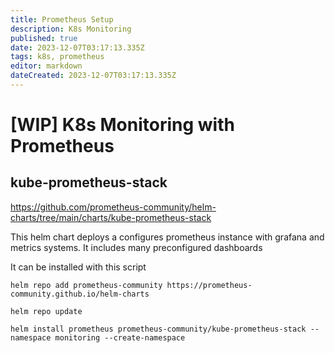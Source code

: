 ```yaml
---
title: Prometheus Setup
description: K8s Monitoring 
published: true
date: 2023-12-07T03:17:13.335Z
tags: k8s, prometheus
editor: markdown
dateCreated: 2023-12-07T03:17:13.335Z
---
```


# [WIP] K8s Monitoring with Prometheus

## kube-prometheus-stack
https://github.com/prometheus-community/helm-charts/tree/main/charts/kube-prometheus-stack

This helm chart deploys a configures prometheus instance with grafana and metrics systems.
It includes many preconfigured dashboards

It can be installed with this script
```
helm repo add prometheus-community https://prometheus-community.github.io/helm-charts

helm repo update

helm install prometheus prometheus-community/kube-prometheus-stack --namespace monitoring --create-namespace
```
